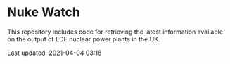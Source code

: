 # Nuke Watch

This repository includes code for retrieving the latest information available on the output of EDF nuclear power plants in the UK.

Last updated: 2021-04-04 03:18